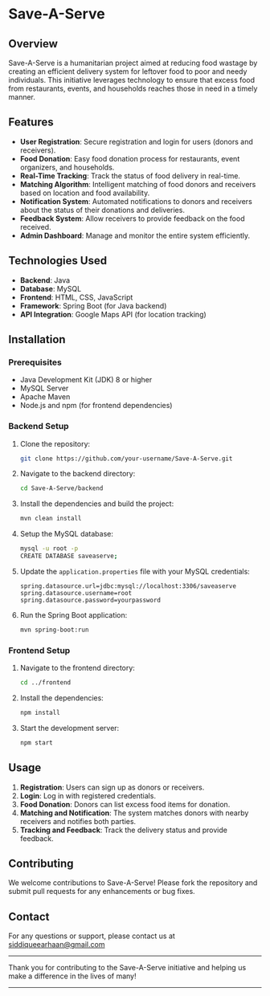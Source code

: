 
# Save-A-Serve

## Overview

Save-A-Serve is a humanitarian project aimed at reducing food wastage by creating an efficient delivery system for leftover food to poor and needy individuals. This initiative leverages technology to ensure that excess food from restaurants, events, and households reaches those in need in a timely manner.

## Features

- **User Registration**: Secure registration and login for users (donors and receivers).
- **Food Donation**: Easy food donation process for restaurants, event organizers, and households.
- **Real-Time Tracking**: Track the status of food delivery in real-time.
- **Matching Algorithm**: Intelligent matching of food donors and receivers based on location and food availability.
- **Notification System**: Automated notifications to donors and receivers about the status of their donations and deliveries.
- **Feedback System**: Allow receivers to provide feedback on the food received.
- **Admin Dashboard**: Manage and monitor the entire system efficiently.

## Technologies Used

- **Backend**: Java
- **Database**: MySQL
- **Frontend**: HTML, CSS, JavaScript
- **Framework**: Spring Boot (for Java backend)
- **API Integration**: Google Maps API (for location tracking)

## Installation

### Prerequisites

- Java Development Kit (JDK) 8 or higher
- MySQL Server
- Apache Maven
- Node.js and npm (for frontend dependencies)

### Backend Setup

1. Clone the repository:
    ```sh
    git clone https://github.com/your-username/Save-A-Serve.git
    ```

2. Navigate to the backend directory:
    ```sh
    cd Save-A-Serve/backend
    ```

3. Install the dependencies and build the project:
    ```sh
    mvn clean install
    ```

4. Setup the MySQL database:
    ```sh
    mysql -u root -p
    CREATE DATABASE saveaserve;
    ```

5. Update the `application.properties` file with your MySQL credentials:
    ```properties
    spring.datasource.url=jdbc:mysql://localhost:3306/saveaserve
    spring.datasource.username=root
    spring.datasource.password=yourpassword
    ```

6. Run the Spring Boot application:
    ```sh
    mvn spring-boot:run
    ```

### Frontend Setup

1. Navigate to the frontend directory:
    ```sh
    cd ../frontend
    ```

2. Install the dependencies:
    ```sh
    npm install
    ```

3. Start the development server:
    ```sh
    npm start
    ```

## Usage

1. **Registration**: Users can sign up as donors or receivers.
2. **Login**: Log in with registered credentials.
3. **Food Donation**: Donors can list excess food items for donation.
4. **Matching and Notification**: The system matches donors with nearby receivers and notifies both parties.
5. **Tracking and Feedback**: Track the delivery status and provide feedback.

## Contributing

We welcome contributions to Save-A-Serve! Please fork the repository and submit pull requests for any enhancements or bug fixes.


## Contact

For any questions or support, please contact us at siddiqueearhaan@gmail.com

---

Thank you for contributing to the Save-A-Serve initiative and helping us make a difference in the lives of many!

---
